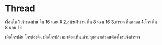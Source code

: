 # Thread
เงื่อนไข
1.เจ้าของบ้าน 	ตื่น	16 	นอน 	8 
2.สุนัขเฝ้าบ้าน 	ตื่น 	8 	นอน 	16
3.ตำรวจ		   ตื่นตลอด
4.โจร		      ตื่น  8 	นอน 	16
	
เมื่อโจรปล้น โจรต้องตื่น
เมื่อโจรปล้นหมาต้องเห็นแล้วปลุกคน
แล้วคนต้องโทรแจ้งตำรวจ

